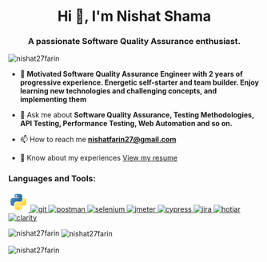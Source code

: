<h1 align="center">Hi 👋, I'm Nishat Shama</h1>
<h3 align="center">A passionate Software Quality Assurance enthusiast.</h3>

<p align="left"> <img src="https://komarev.com/ghpvc/?username=nishat27farin&label=Profile%20views&color=0e75b6&style=flat" alt="nishat27farin" /> </p>

- 🌱 **Motivated Software Quality Assurance Engineer with 2 years of progressive experience. Energetic self-starter and team
builder. Enjoy learning new technologies and challenging concepts, and implementing them**

- 💬 Ask me about **Software Quality Assurance, Testing Methodologies, API Testing, Performance Testing, Web Automation and so on.**

- 📫 How to reach me **nishatfarin27@gmail.com**

- 📄 Know about my experiences [View my resume](https://drive.google.com/file/d/19fwyV6b_k8jOQA14663-FlNRqoilavme/view?usp=drivesdk)

<h3 align="left">Languages and Tools:</h3>
<p align="left"> 
  <!-- Programming Languages -->
  <a href="https://www.python.org" target="_blank" rel="noreferrer"> 
    <img src="https://raw.githubusercontent.com/devicons/devicon/master/icons/python/python-original.svg" alt="python" width="40" height="40"/> 
  </a> 

  <!-- Version Control -->
  <a href="https://git-scm.com/" target="_blank" rel="noreferrer"> 
    <img src="https://www.vectorlogo.zone/logos/git-scm/git-scm-icon.svg" alt="git" width="40" height="40"/> 
  </a> 

  <!-- API & Testing Tools -->
  <a href="https://postman.com" target="_blank" rel="noreferrer"> 
    <img src="https://www.vectorlogo.zone/logos/getpostman/getpostman-icon.svg" alt="postman" width="40" height="40"/> 
  </a> 
  <a href="https://www.selenium.dev" target="_blank" rel="noreferrer"> 
    <img src="https://www.vectorlogo.zone/logos/selenium/selenium-icon.svg" alt="selenium" width="40" height="40"/> 
  </a> 
  <a href="https://jmeter.apache.org/" target="_blank" rel="noreferrer"> 
    <img src="https://www.vectorlogo.zone/logos/apache_jmeter/apache_jmeter-icon.svg" alt="jmeter" width="40" height="40"/> 
  </a> 
  <a href="https://www.cypress.io/" target="_blank" rel="noreferrer"> 
    <img src="https://www.vectorlogo.zone/logos/cypressio/cypressio-icon.svg" alt="cypress" width="40" height="40"/> 
  </a> 

  <!-- Project & Analytics Tools -->
  <a href="https://www.atlassian.com/software/jira" target="_blank" rel="noreferrer"> 
    <img src="https://www.vectorlogo.zone/logos/atlassian_jira/atlassian_jira-icon.svg" alt="jira" width="40" height="40"/> 
  </a> 
  <a href="https://www.hotjar.com/" target="_blank" rel="noreferrer"> 
    <img src="https://www.vectorlogo.zone/logos/hotjar/hotjar-icon.svg" alt="hotjar" width="40" height="40"/> 
  </a>
  <a href="https://clarity.microsoft.com/" target="_blank" rel="noreferrer"> 
    <img src="https://www.vectorlogo.zone/logos/microsoft_clarity/microsoft_clarity-icon.svg" alt="clarity" width="40" height="40"/> 
  </a>
</p>

<p><img align="left" src="https://github-readme-stats.vercel.app/api/top-langs?username=nishat27farin&show_icons=true&locale=en&layout=compact" alt="nishat27farin" /></p>

<p>&nbsp;<img align="center" src="https://github-readme-stats.vercel.app/api?username=nishat27farin&show_icons=true&locale=en" alt="nishat27farin" /></p>

<p><img align="center" src="https://github-readme-streak-stats.herokuapp.com/?user=nishat27farin&" alt="nishat27farin" /></p>
